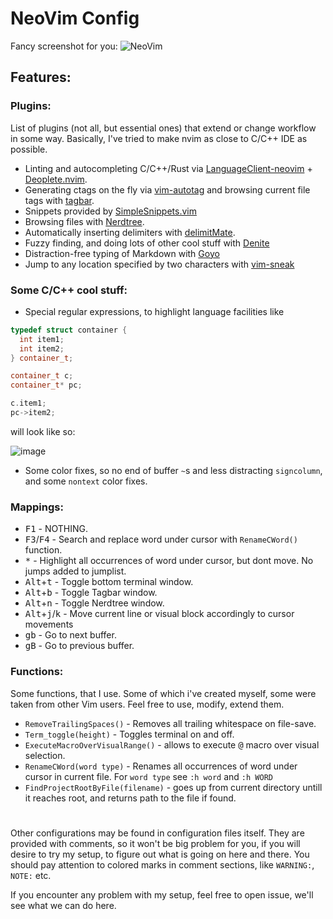 # NeoVim Config

Fancy screenshot for you:
![NeoVim](https://user-images.githubusercontent.com/19470159/38351495-64efb4da-38b8-11e8-8454-f2e3d597b82c.png)
## Features:

### Plugins:

List of plugins (not all, but essential ones) that extend or change workflow in some way. Basically, I've tried to make nvim as close to C/C++ IDE as possible.
  - Linting and autocompleting C/C++/Rust via [LanguageClient-neovim](https://github.com/autozimu/LanguageClient-neovim) + [Deoplete.nvim](https://github.com/Shougo/deoplete.nvim).
  - Generating ctags on the fly via [vim-autotag](https://github.com/craigemery/vim-autotag) and browsing current file tags with [tagbar](https://github.com/majutsushi/tagbar).
  - Snippets provided by [SimpleSnippets.vim](https://github.com/andreyorst/SimpleSnippets.vim)
  - Browsing files with [Nerdtree](https://github.com/scrooloose/nerdtree).
  - Automatically inserting delimiters with [delimitMate](https://github.com/Raimondi/delimitMate).
  - Fuzzy finding, and doing lots of other cool stuff with [Denite](https://github.com/Shougo/denite.nvim)
  - Distraction-free typing of Markdown with [Goyo](https://github.com/junegunn/goyo.vim)
  - Jump to any location specified by two characters with [vim-sneak](https://github.com/justinmk/vim-sneak)

### Some C/C++ cool stuff:

  - Special regular expressions, to highlight language facilities like  
  ```cpp
  typedef struct container {
  	int item1;
  	int item2;
  } container_t;
  
  container_t c;
  container_t* pc;
  
  c.item1;
  pc->item2;
  ```
  will look like so:
  
  ![image](https://user-images.githubusercontent.com/19470159/38468381-8797eeca-3b4d-11e8-9536-e82d79df3a75.png)
  - Some color fixes, so no end of buffer `~`s and less distracting `signcolumn`, and some `nontext` color fixes.
  

### Mappings:

  - <kbd>F1</kbd> - NOTHING.
  - <kbd>F3</kbd>/<kbd>F4</kbd> - Search and replace word under cursor with `RenameCWord()` function.
  - <kbd>\*</kbd> - Highlight all occurrences of word under cursor, but dont move. No jumps added to jumplist.
  - <kbd>Alt</kbd>+<kbd>t</kbd> - Toggle bottom terminal window.
  - <kbd>Alt</kbd>+<kbd>b</kbd> - Toggle Tagbar window.
  - <kbd>Alt</kbd>+<kbd>n</kbd> - Toggle Nerdtree window.
  - <kbd>Alt</kbd>+<kbd>j</kbd>/<kbd>k</kbd> - Move current line or visual block accordingly to cursor movements
  - <kbd>g</kbd><kbd>b</kbd> - Go to next buffer.
  - <kbd>g</kbd><kbd>B</kbd> - Go to previous buffer.

### Functions:

Some functions, that I use. Some of which i've created myself, some were taken from other Vim users. Feel free to use, modify, extend them.
  - `RemoveTrailingSpaces()` - Removes all trailing whitespace on file-save.
  - `Term_toggle(height)` - Toggles terminal on and off.
  - `ExecuteMacroOverVisualRange()` - allows to execute <kbd>@</kbd> macro over visual selection.
  - `RenameCWord(word type)` - Renames all occurrences of word under cursor in current file. For `word type` see `:h word` and `:h WORD`
  - `FindProjectRootByFile(filename)` - goes up from current directory untill it reaches root, and returns path to the file if found.

# 
  
Other configurations may be found in configuration files itself. They are provided with comments, so it won't be big problem for you, if you will desire to try my setup, to figure out what is going on here and there. You should pay attention to colored marks in comment sections, like `WARNING:`, `NOTE:` etc.

If you encounter any problem with my setup, feel free to open issue, we'll see what we can do here.
